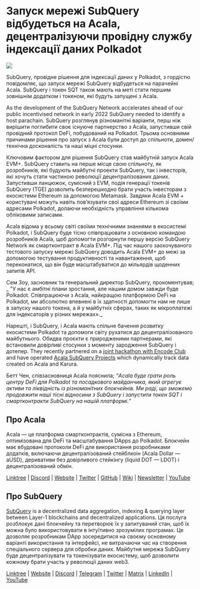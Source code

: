 # Запуск мережі SubQuery відбудеться на Acala, децентралізуючи провідну службу індексації даних Polkadot

![](https://miro.medium.com/max/2400/1*kj_-zZcjeYdYIZVy1atYOg.gif)

SubQuery, провідне рішення для індексації даних у Polkadot, з гордістю повідомляє, що запуск мережі SubQuery відбудеться на парачейні Acala. SubQuery і токен SQT також мають на меті стати першим зовнішнім додатком і токеном, які будуть запущені з Acala.

As the development of the SubQuery Network accelerates ahead of our public incentivised network in early 2022 SubQuery needed to identify a host parachain. SubQuery розглянув різноманітні варіанти, перш ніж вирішити поглибити своє існуюче партнерство з Acala, запустивши свій провідний протокол DeFi, побудований на Polkadot. Трьома основними причинами рішення про запуск з Acala були доступ до спільноти, домен/технічна досконалість та наші міцні стосунки.

Ключовим фактором для рішення SubQuery став майбутній запуск Acala EVM+. SubQuery ставить на перше місце свою спільноту, як розробників, які будують майбутні проекти SubQuery, так і інвесторів, які хочуть стати частиною революції децентралізованих даних. Запустивши ланцюжок, сумісний з EVM, подія генерації токенів SubQuery (TGE) дозволить безперешкодно брати участь інвесторам з екосистеми Ethereum за допомогою Metamask. Завдяки Acala EVM +  користувачі можуть навіть пов’язувати свої адреси Ethereum зі своїми адресами Polkadot, долаючи необхідність управління кількома обліковими записами.

Acala відома у всьому світі своїми технічними знаннями в екосистемі Polkadot, і SubQuery буде тісно співпрацювати з основною командою розробників Acala, щоб допомогти розгорнути першу версію SubQuery Network як смартконтракт в Acala EVM+. Під час нашого заохочуваного тестового запуску мережі SubQuery доводить Acala EVM+  до межі за допомогою тестування продуктивності та навантаження, щоб переконатися, що він буде масштабуватися до мільярдів щоденних запитів API.

Сем Зоу, засновник та генеральний директор SubQuery, прокоментував; _ "У нас є амбітні плани зростання, але нашим домом завжди буде Polkadot. Співпрацюючи з Acala, найкращою платформою DeFi на Polkadot, ми абсолютно впевнені в їх здатності допомогти нам не лише в запуску нашого токена, а й у майбутніх сферах, таких як мікроплатежі для індексаторів у різних мережах»._

Нарешті, і SubQuery, і Acala мають спільне бачення розвитку екосистеми Polkadot та допомоги світу рухатися до децентралізованого майбутнього. Обидва проєкти є природженими партнерами, які встановили довірливі стосунки з моменту зародження SubQuery і дотепер.  They recently partnered on a [joint hackathon with Encode Club](https://medium.com/encode-club/polkadot-hack-challenges-7cfeba1a4c0e) and have operated [Acala SubQuery Projects](../customer_announcements/20210316-SubQuery-Integrates-Acala-to-Aggregate-and-Serve-DeFi-Data-to-Polkadot-and-Kusama-Builders.md) which dynamically track data created on Acala and Karura.

Бетт Чен, співзасновниця Acala пояснила; _“Acala буде грати роль центру DeFi для Polkadot та посадкового майданчика, який агрегує активи та ліквідність із різноманітних блокчейнів. Ми раді, що зможемо продовжити наші тісні відносини з SubQuery і запустити токен SQT і смартконтракти SubQuery на нашій платформі.”_

## Про Acala

Acala — це платформа смартконтрактів, сумісна з Ethereum, оптимізована для DeFi та масштабування DApps до Polkadot. Блокчейн має вбудовані протоколи DeFi для використання розробниками додатків, включаючи децентралізований стейблкоін (Acala Dollar — aUSD), деривативи без довірливого  стейкінгу (liquid DOT — LDOT) і децентралізований обмін.

[Linktree](https://linktr.ee/acalanetwork) | [Discord](https://discord.gg/vdbFVCH) | [Website](https://acala.network/) | [Twitter](https://twitter.com/AcalaNetwork) | [GitHub](https://github.com/AcalaNetwork/Acala) | [Wiki](https://github.com/AcalaNetwork/Acala/wiki) | [Newsletter](https://share.hsforms.com/1X9RxkXk-R62I0VNbATaDXw4h8qc) | [YouTube](http://youtube.com/c/acalanetwork)

## Про SubQuery

[SubQuery](https://subquery.network/) is a decentralized data aggregation, indexing & querying layer between Layer-1 blockchains and decentralized applications. Ця послуга розблокує дані блокчейну та перетворює їх у запитуваний стан, щоб їх можна було використовувати в інтуїтивно зрозумілих програмах. Це дозволяє розробникам DApp зосередитися на своєму основному варіанті використання та інтерфейсі, не витрачаючи час на створення спеціального сервера для обробки даних. Майбутня мережа SubQuery буде децентралізувати та токенізувати екосистему, щоб дозволити кожному брати участь у революції даних web3.

​​[Linktree](https://linktr.ee/subquerynetwork) | [Website](https://subquery.network/) | [Discord](https://discord.com/invite/78zg8aBSMG) | [Telegram](https://t.me/subquerynetwork) | [Twitter](https://twitter.com/subquerynetwork) | [Matrix](https://matrix.to/#/#subquery:matrix.org) | [LinkedIn](https://www.linkedin.com/company/subquery) | [YouTube](https://www.youtube.com/channel/UCi1a6NUUjegcLHDFLr7CqLw)
